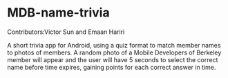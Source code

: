 # MDB-name-trivia

Contributors:Victor Sun and Emaan Hariri

A short trivia app for Android, using a quiz format to match member names to photos of members. A random photo of a Mobile Developers of Berkeley member will appear and the user will have 5 seconds to select the correct name before time expires, gaining points for each correct answer in time.
